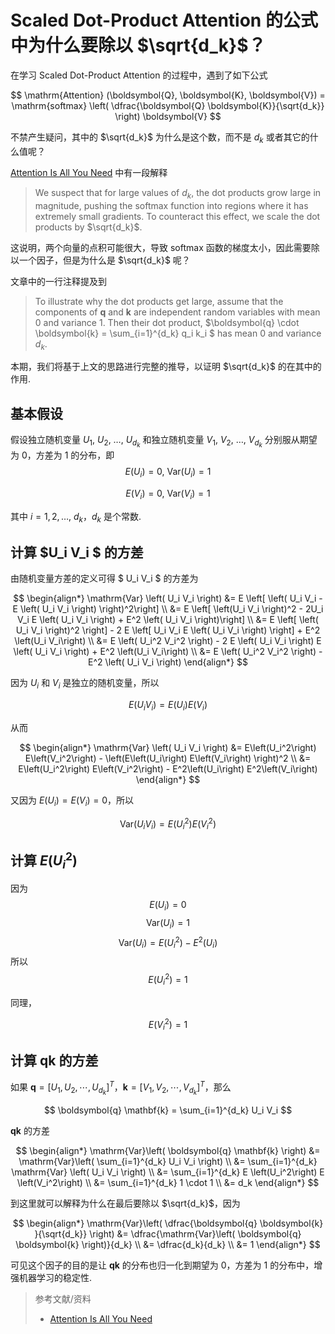 # Scaled Dot-Product Attention 的公式中为什么要除以 $\sqrt{d_k}$？

在学习 Scaled Dot-Product Attention 的过程中，遇到了如下公式

$$
\mathrm{Attention} (\boldsymbol{Q}, \boldsymbol{K}, \boldsymbol{V}) = \mathrm{softmax} \left( \dfrac{\boldsymbol{Q} \boldsymbol{K}}{\sqrt{d_k}} \right) \boldsymbol{V}
$$

不禁产生疑问，其中的 $\sqrt{d_k}$ 为什么是这个数，而不是 $d_k$ 或者其它的什么值呢？

[Attention Is All You Need](https://paperswithcode.com/paper/attention-is-all-you-need) 中有一段解释

> We suspect that for large values of $d_k$, the dot products grow large in magnitude, pushing the softmax function into regions where it has extremely small gradients. To counteract this effect, we scale the dot products by $\sqrt{d_k}$.

这说明，两个向量的点积可能很大，导致 softmax 函数的梯度太小，因此需要除以一个因子，但是为什么是 $\sqrt{d_k}$ 呢？

文章中的一行注释提及到

> To illustrate why the dot products get large, assume that the components of $\boldsymbol{q}$ and $\boldsymbol{k}$ are independent random variables with mean $0$ and variance $1$. Then their dot product, $\boldsymbol{q} \cdot \boldsymbol{k} = \sum_{i=1}^{d_k} q_i k_i $ has mean $0$ and variance $d_k$.

本期，我们将基于上文的思路进行完整的推导，以证明 $\sqrt{d_k}$ 的在其中的作用.

## 基本假设

假设独立随机变量 $U_1 ,\ U_2 ,\ \dots ,\ U_{d_k}$ 和独立随机变量 $V_1 ,\ V_2 ,\ \dots ,\ V_{d_k}$ 分别服从期望为 $0$，方差为 $1$ 的分布，即
$$
 E \left(U_i \right) = 0 ,\ \mathrm{Var} \left(U_i \right) = 1 
$$

$$
E \left(V_i \right) = 0 ,\ \mathrm{Var} \left(V_i \right) = 1
$$

其中 $i = 1, 2, \dots ,\ d_k$，$d_k$ 是个常数. 

## 计算 $U_i V_i $ 的方差

由随机变量方差的定义可得 $ U_i V_i $ 的方差为

$$
\begin{align*}
    \mathrm{Var} \left( U_i V_i \right) &= E \left[ \left( U_i V_i - E \left( U_i V_i \right)  \right)^2\right] \\
                                        &= E \left[ \left(U_i V_i \right)^2 - 2U_i V_i E \left( U_i V_i \right) + E^2 \left( U_i V_i \right)\right] \\
    &= E \left[ \left( U_i V_i \right)^2 \right] - 2 E \left[ U_i V_i E \left( U_i V_i \right) \right] + E^2 \left(U_i V_i\right) \\
    &= E \left( U_i^2 V_i^2 \right) - 2 E \left( U_i V_i \right) E \left( U_i V_i \right) + E^2 \left(U_i V_i\right) \\
    &= E \left( U_i^2 V_i^2 \right) - E^2 \left( U_i V_i \right)
\end{align*}
$$

因为 $U_i$ 和 $V_i$ 是独立的随机变量，所以

$$
E \left( U_i V_i \right) = E \left( U_i \right) E \left( V_i \right)
$$

从而

$$
\begin{align*}
    \mathrm{Var} \left( U_i V_i \right) &= E\left(U_i^2\right) E\left(V_i^2\right) - \left(E\left(U_i\right) E\left(V_i\right) \right)^2 \\
    &= E\left(U_i^2\right) E\left(V_i^2\right) - E^2\left(U_i\right) E^2\left(V_i\right)
\end{align*}
$$

又因为 $E(U_i) = E(V_i) = 0$，所以

$$
\mathrm{Var} \left( U_i V_i \right) = E(U_i^2) E(V_i^2)
$$

## 计算 $E(U_i^2)$

因为
$$
    E \left( U_i \right) = 0
$$
$$
\mathrm{Var} \left( U_i \right) = 1
$$
$$
\mathrm{Var} \left( U_i \right) = E \left( U_i^2 \right) - E^2 \left( U_i \right)
$$
所以
$$
E(U_i^2) = 1
$$

同理，

$$
E(V_i^2) = 1
$$

## 计算 $\boldsymbol{q} \boldsymbol{k}$ 的方差

如果 $\boldsymbol{q} = \left[U_1, U_2, \cdots, U_{d_k} \right]^T$，$\boldsymbol{k} = \left[V_1, V_2, \cdots, V_{d_k} \right]^T$，那么

$$
\boldsymbol{q} \mathbf{k} = \sum_{i=1}^{d_k} U_i V_i
$$

$\boldsymbol{q} \boldsymbol{k}$ 的方差

$$
\begin{align*}
    \mathrm{Var}\left(  \boldsymbol{q} \mathbf{k}  \right)
    &= \mathrm{Var}\left( \sum_{i=1}^{d_k} U_i V_i \right)  \\
    &= \sum_{i=1}^{d_k} \mathrm{Var} \left( U_i V_i \right) \\
    &= \sum_{i=1}^{d_k} E \left(U_i^2\right) E \left(V_i^2\right) \\
    &= \sum_{i=1}^{d_k} 1 \cdot 1 \\
    &= d_k
\end{align*}
$$

到这里就可以解释为什么在最后要除以 $\sqrt{d_k}$，因为

$$
\begin{align*}
    \mathrm{Var}\left( \dfrac{\boldsymbol{q} \boldsymbol{k} }{\sqrt{d_k}} \right) &= \dfrac{\mathrm{Var}\left(  \boldsymbol{q} \boldsymbol{k}  \right)}{d_k} \\
    &= \dfrac{d_k}{d_k} \\
    &= 1
\end{align*}
$$

可见这个因子的目的是让 $\boldsymbol{q} \boldsymbol{k}$ 的分布也归一化到期望为 $0$，方差为 $1$ 的分布中，增强机器学习的稳定性. 


> 参考文献/资料
> - [Attention Is All You Need](https://paperswithcode.com/paper/attention-is-all-you-need)